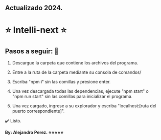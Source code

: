 ## Actualizado 2024.
# ⭐ Intelli-next ⭐

## Pasos a seguir: 🚀

1. Descargue la carpeta que contiene los archivos del programa.

2. Entre a la ruta de la carpeta mediante su consola de comandos/

3. Escriba "npm i" sin las comillas y presione enter.

4. Una vez descargada todas las dependencias, ejecute "npm start" o "npm run start" sin las comillas para inicializar el programa.

5. Una vez cargado, ingrese a su explorador y escriba "localhost:[ruta del puerto correspondiente]".

✔️ Listo.

**By: Alejandro Perez. ⭐⭐⭐⭐⭐**
